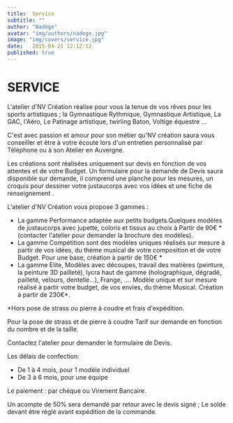 ```yaml
---
title:  Service
subtitle: ""
author: "Nadège"
avatar: "img/authors/nadege.jpg"
image: "img/covers/service.jpg"
date:   2015-04-21 12:12:12
published: true
---
```


SERVICE
====
 
 
L'atelier d'NV Création réalise pour vous la tenue de vos rêves pour les sports artistiques ; la Gymnastique Rythmique, Gymnastique Artistique, La GAC, l'Aéro, Le Patinage artistique, twirling Baton, Voltige équestre ...
 
C'est avec passion et amour pour son métier qu'NV création saura vous conseiller et être à votre écoute lors d'un entretien personnalisé par Téléphone ou à son Atelier en Auvergne.
 
Les créations sont réalisées uniquement sur devis en fonction de vos attentes et de votre Budget.
Un formulaire pour la demande de Devis saura disponible sur demande, il comprend une planche pour les mesures, un croquis pour dessiner votre justaucorps avec vos idées et une fiche de renseignement .
 
 
 
L'atelier d'NV Création vous propose 3 gammes :
 
* La gamme Performance adaptée aux petits budgets.Quelques modèles de justaucorps avec jupette, coloris et tissus au choix à Partir de 90€ * (contacter l'atelier pour demander la brochure des modèles).
* La gamme Compétition sont des modèles uniques réalisés sur mesure à partir de vos idées,   du thème musical de votre composition et de votre Budget. Pour une base, création à partir de 150€ *
* La gamme Elite, Modèles avec découpes, travail des matières (peinture, la peinture 3D pailleté), lycra haut de gamme (holographique, dégradé, pailleté, velours, dentelle...), Frange, …. Modèle unique et sur mesure réalisé à partir votre budget, de vos envies, du thème Musical. Création à partir de 230€*.
 
*Hors pose de strass ou pierre à coudre et frais d'expédition.
 
Pour la pose de strass et de pierre à coudre Tarif  sur demande en fonction du nombre et de la taille.
 
Contactez l'atelier pour demander le formulaire de Devis.
 
Les délais de confection:
 
* De 1 à 4 mois, pour 1 modèle individuel
* De 3 à 6 mois, pour une équipe
 
 
Le paiement : par chèque ou Virement Bancaire.
 
Un acompte de 50% sera demandé par retour avec le devis signé ; Le solde devant être réglé avant expédition de la commande.
 
 
 
 
 
